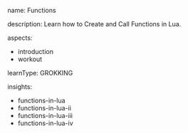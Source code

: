 name: Functions

description: Learn how to Create and Call Functions in Lua.

aspects:
  - introduction
  - workout

learnType: GROKKING

insights:
  - functions-in-lua
  - functions-in-lua-ii
  - functions-in-lua-iii
  - functions-in-lua-iv